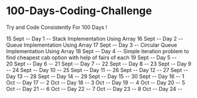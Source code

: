 # 100-Days-Coding-Challenge
Try and Code Consistently For 100 Days !

15 Sept --  Day 1   --   Stack Implementation Using Array
16 Sept --  Day 2   --   Queue Implementation Using Array
17 Sept --  Day 3   --   Circular Queue Implementation Using Array
18 Sept --  Day 4   --   Simple iteration problem to find cheapest cab option with help of fairs of each
19 Sept --  Day 5   --   
20 Sept --  Day 6   --
21 Sept --  Day 7   --
22 Sept --  Day 8   --
23 Sept --  Day 9   --
24 Sept --  Day 10  --
25 Sept --  Day 11  --
26 Sept --  Day 12  --
27 Sept --  Day 13  --
28 Sept --  Day 14  --
29 Sept --  Day 15  --
30 Sept --  Day 16  --
1  Oct  --  Day 17  --
2  Oct  --  Day 18  --
3  Oct  --  Day 19  --
4  Oct  --  Day 20  --
5  Oct  --  Day 21  --
6  Oct  --  Day 22  --
7  Oct  --  Day 23  --
8  Oct  --  Day 24  --
